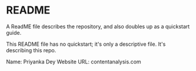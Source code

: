 # README

A ReadME file describes the repository, and also doubles up as a quickstart guide.

This README file has no quickstart; it's only a descriptive file. It's describing this repo.

Name: Priyanka Dey
Website URL: contentanalysis.com
